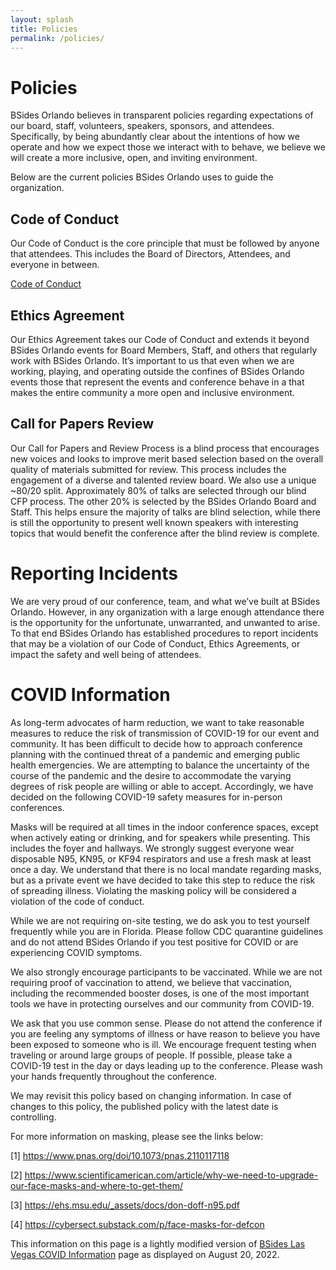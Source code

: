 ```yaml
---
layout: splash
title: Policies
permalink: /policies/
---
```

# Policies
BSides Orlando believes in transparent policies regarding expectations of our board, staff, volunteers, speakers, sponsors, and attendees. Specifically, by being abundantly clear about the intentions of how we operate and how we expect those we interact with to behave, we believe we will create a more inclusive, open, and inviting environment.

Below are the current policies BSides Orlando uses to guide the organization.

## Code of Conduct
Our Code of Conduct is the core principle that must be followed by anyone that attendees. This includes the Board of Directors, Attendees, and everyone in between.

<a href="{{ site.baseurl }}/code-of-conduct/">Code of Conduct</a>

## Ethics Agreement
Our Ethics Agreement takes our Code of Conduct and extends it beyond BSides Orlando events for Board Members, Staff, and others that regularly work with BSides Orlando. It’s important to us that even when we are working, playing, and operating outside the confines of BSides Orlando events those that represent the events and conference behave in a that makes the entire community a more open and inclusive environment.

## Call for Papers Review
Our Call for Papers and Review Process is a blind process that encourages new voices and looks to improve merit based selection based on the overall quality of materials submitted for review. This process includes the engagement of a diverse and talented review board. We also use a unique ~80/20 split. Approximately 80% of talks are selected through our blind CFP process. The other 20% is selected by the BSides Orlando Board and Staff. This helps ensure the majority of talks are blind selection, while there is still the opportunity to present well known speakers with interesting topics that would benefit the conference after the blind review is complete.

# Reporting Incidents
We are very proud of our conference, team, and what we’ve built at BSides Orlando. However, in any organization with a large enough attendance there is the opportunity for the unfortunate, unwarranted, and unwanted to arise. To that end BSides Orlando has established procedures to report incidents that may be a violation of our Code of Conduct, Ethics Agreements, or impact the safety and well being of attendees.

# COVID Information
As long-term advocates of harm reduction, we want to take reasonable measures to reduce the risk of transmission of COVID-19 for our event and community. It has been difficult to decide how to approach conference planning with the continued threat of a pandemic and emerging public health emergencies. We are attempting to balance the uncertainty of the course of the pandemic and the desire to accommodate the varying degrees of risk people are willing or able to accept. Accordingly, we have decided on the following COVID-19 safety measures for in-person conferences.

Masks will be required at all times in the indoor conference spaces, except when actively eating or drinking, and for speakers while presenting. This includes the foyer and hallways. We strongly suggest everyone wear disposable N95, KN95, or KF94 respirators and use a fresh mask at least once a day. We understand that there is no local mandate regarding masks, but as a private event we have decided to take this step to reduce the risk of spreading illness. Violating the masking policy will be considered a violation of the code of conduct.

While we are not requiring on-site testing, we do ask you to test yourself frequently while you are in Florida. Please follow CDC quarantine guidelines and do not attend BSides Orlando if you test positive for COVID or are experiencing COVID symptoms.

We also strongly encourage participants to be vaccinated. While we are not requiring proof of vaccination to attend, we believe that vaccination, including the recommended booster doses, is one of the most important tools we have in protecting ourselves and our community from COVID-19.

We ask that you use common sense. Please do not attend the conference if you are feeling any symptoms of illness or have reason to believe you have been exposed to someone who is ill. We encourage frequent testing when traveling or around large groups of people. If possible, please take a COVID-19 test in the day or days leading up to the conference. Please wash your hands frequently throughout the conference.

We may revisit this policy based on changing information. In case of changes to this policy, the published policy with the latest date is controlling.

For more information on masking, please see the links below:


<p>
[1] <a href="https://www.pnas.org/doi/10.1073/pnas.2110117118"> https://www.pnas.org/doi/10.1073/pnas.2110117118</a>
</p>

<p>
[2] <a href="https://www.scientificamerican.com/article/why-we-need-to-upgrade-our-face-masks-and-where-to-get-them/"> https://www.scientificamerican.com/article/why-we-need-to-upgrade-our-face-masks-and-where-to-get-them/</a>
</p>

<p>
[3] <a href="https://ehs.msu.edu/_assets/docs/don-doff-n95.pdf"> https://ehs.msu.edu/_assets/docs/don-doff-n95.pdf</a>
</p>

<p>
[4] <a href="https://cybersect.substack.com/p/face-masks-for-defcon"> https://cybersect.substack.com/p/face-masks-for-defcon</a>
</p>

This information on this page is a lightly modified version of <a href="https://bsideslv.org/covid">BSides Las Vegas COVID Information</a> page as displayed on August 20, 2022.
